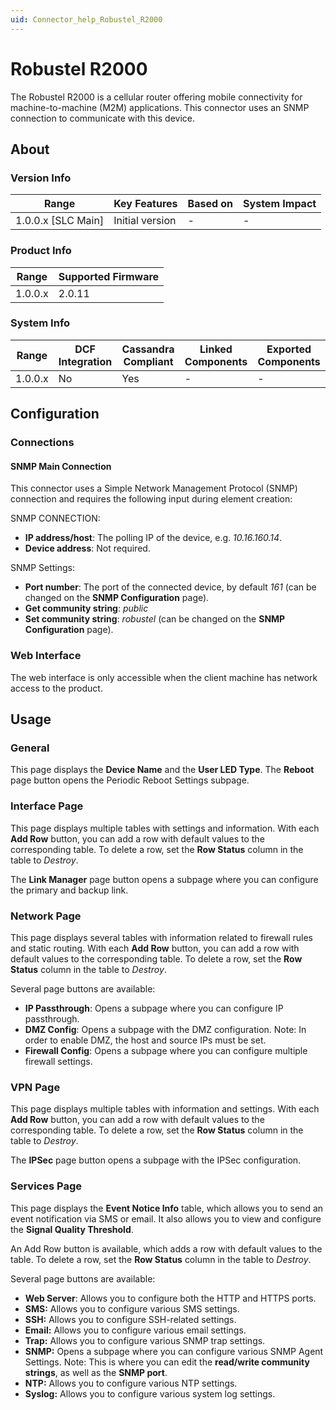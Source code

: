 ```yaml
---
uid: Connector_help_Robustel_R2000
---
```


# Robustel R2000

The Robustel R2000 is a cellular router offering mobile connectivity for machine-to-machine (M2M) applications. This connector uses an SNMP connection to communicate with this device.

## About

### Version Info

| Range                | Key Features     | Based on     | System Impact     |
|----------------------|------------------|--------------|-------------------|
| 1.0.0.x \[SLC Main\] | Initial version  | \-           | \-                |

### Product Info

| Range     | Supported Firmware     |
|-----------|------------------------|
| 1.0.0.x   | 2.0.11                 |

### System Info

| Range     | DCF Integration     | Cassandra Compliant     | Linked Components     | Exported Components     |
|-----------|---------------------|-------------------------|-----------------------|-------------------------|
| 1.0.0.x   | No                  | Yes                     | \-                    | \-                      |

## Configuration

### Connections

#### SNMP Main Connection

This connector uses a Simple Network Management Protocol (SNMP) connection and requires the following input during element creation:

SNMP CONNECTION:

- **IP address/host**: The polling IP of the device, e.g. *10.16.160.14*.
- **Device address**: Not required.

SNMP Settings:

- **Port number**: The port of the connected device, by default *161* (can be changed on the **SNMP Configuration** page).
- **Get community string**: *public*
- **Set community string**: *robustel* (can be changed on the **SNMP Configuration** page).

### Web Interface

The web interface is only accessible when the client machine has network access to the product.

## Usage

### General

This page displays the **Device Name** and the **User LED Type**. The **Reboot** page button opens the Periodic Reboot Settings subpage.

### Interface Page

This page displays multiple tables with settings and information. With each **Add Row** button, you can add a row with default values to the corresponding table. To delete a row, set the **Row Status** column in the table to *Destroy*.

The **Link Manager** page button opens a subpage where you can configure the primary and backup link.

### Network Page

This page displays several tables with information related to firewall rules and static routing. With each **Add Row** button, you can add a row with default values to the corresponding table. To delete a row, set the **Row Status** column in the table to *Destroy*.

Several page buttons are available:

- **IP Passthrough**: Opens a subpage where you can configure IP passthrough.
- **DMZ Config**: Opens a subpage with the DMZ configuration. Note: In order to enable DMZ, the host and source IPs must be set.
- **Firewall Config**: Opens a subpage where you can configure multiple firewall settings.

### VPN Page

This page displays multiple tables with information and settings. With each **Add Row** button, you can add a row with default values to the corresponding table. To delete a row, set the **Row Status** column in the table to *Destroy*.

The **IPSec** page button opens a subpage with the IPSec configuration.

### Services Page

This page displays the **Event Notice Info** table, which allows you to send an event notification via SMS or email. It also allows you to view and configure the **Signal Quality Threshold**.

An Add Row button is available, which adds a row with default values to the table. To delete a row, set the **Row Status** column in the table to *Destroy*.

Several page buttons are available:

- **Web Server**: Allows you to configure both the HTTP and HTTPS ports.
- **SMS:** Allows you to configure various SMS settings.
- **SSH:** Allows you to configure SSH-related settings.
- **Email:** Allows you to configure various email settings.
- **Trap:** Allows you to configure various SNMP trap settings.
- **SNMP:** Opens a subpage where you can configure various SNMP Agent Settings. Note: This is where you can edit the **read/write community strings**, as well as the **SNMP port**.
- **NTP:** Allows you to configure various NTP settings.
- **Syslog:** Allows you to configure various system log settings.
